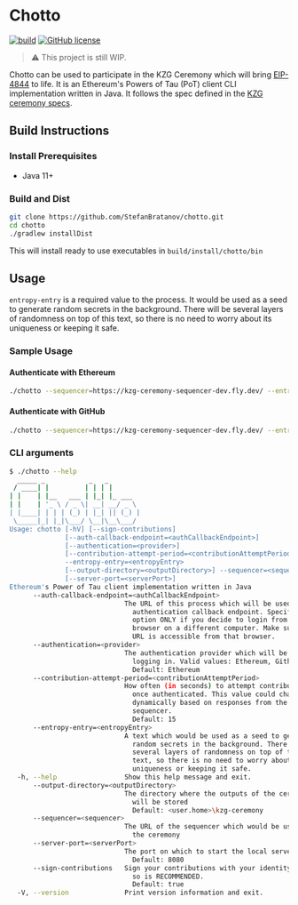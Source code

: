 # Chotto

[![build](https://github.com/StefanBratanov/chotto/actions/workflows/build.yml/badge.svg)](https://github.com/StefanBratanov/chotto/actions/workflows/build.yml)
[![GitHub license](https://img.shields.io/github/license/StefanBratanov/chotto.svg)](https://github.com/StefanBratanov/chotto/blob/master/LICENSE)

> ⚠️ This project is still WIP.

Chotto can be used to participate in the KZG Ceremony which will
bring [EIP-4844](https://www.eip4844.com/) to life. It is an Ethereum's Powers of Tau
(PoT) client CLI implementation written in Java. It follows the spec defined in
the [KZG ceremony specs](https://github.com/ethereum/kzg-ceremony-specs).

## Build Instructions

### Install Prerequisites

- Java 11+

### Build and Dist

```bash
git clone https://github.com/StefanBratanov/chotto.git
cd chotto
./gradlew installDist
```

This will install ready to use executables in `build/install/chotto/bin`

## Usage

`entropy-entry` is a required value to the process. It would be used as a seed to generate
random secrets in the background. There will be several layers of randomness on top of
this text, so there is no need to worry about its uniqueness or keeping it safe.

### Sample Usage

#### Authenticate with Ethereum

```bash
./chotto --sequencer=https://kzg-ceremony-sequencer-dev.fly.dev/ --entropy-entry="Ethereum is awesome"
```

#### Authenticate with GitHub

```bash
./chotto --sequencer=https://kzg-ceremony-sequencer-dev.fly.dev/ --entropy-entry="Ethereum is awesome" --authentication=github
```

### CLI arguments

```bash
$ ./chotto --help
  _____ _           _   _
 / ____| |         | | | |
| |    | |__   ___ | |_| |_ ___
| |    | '_ \ / _ \| __| __/ _ \
| |____| | | | (_) | |_| || (_) |
 \_____|_| |_|\___/ \__|\__\___/
Usage: chotto [-hV] [--sign-contributions]
              [--auth-callback-endpoint=<authCallbackEndpoint>]
              [--authentication=<provider>]
              [--contribution-attempt-period=<contributionAttemptPeriod>]
              --entropy-entry=<entropyEntry>
              [--output-directory=<outputDirectory>] --sequencer=<sequencer>
              [--server-port=<serverPort>]
Ethereum's Power of Tau client implementation written in Java
      --auth-callback-endpoint=<authCallbackEndpoint>
                             The URL of this process which will be used as an
                               authentication callback endpoint. Specify this
                               option ONLY if you decide to login from a
                               browser on a different computer. Make sure the
                               URL is accessible from that browser.
      --authentication=<provider>
                             The authentication provider which will be used for
                               logging in. Valid values: Ethereum, Github
                               Default: Ethereum
      --contribution-attempt-period=<contributionAttemptPeriod>
                             How often (in seconds) to attempt contribution
                               once authenticated. This value could change
                               dynamically based on responses from the
                               sequencer.
                               Default: 15
      --entropy-entry=<entropyEntry>
                             A text which would be used as a seed to generate
                               random secrets in the background. There will be
                               several layers of randomness on top of this
                               text, so there is no need to worry about its
                               uniqueness or keeping it safe.
  -h, --help                 Show this help message and exit.
      --output-directory=<outputDirectory>
                             The directory where the outputs of the ceremony
                               will be stored
                               Default: <user.home>\kzg-ceremony
      --sequencer=<sequencer>
                             The URL of the sequencer which would be used for
                               the ceremony
      --server-port=<serverPort>
                             The port on which to start the local server
                               Default: 8080
      --sign-contributions   Sign your contributions with your identity. Doing
                               so is RECOMMENDED.
                               Default: true
  -V, --version              Print version information and exit.
```
